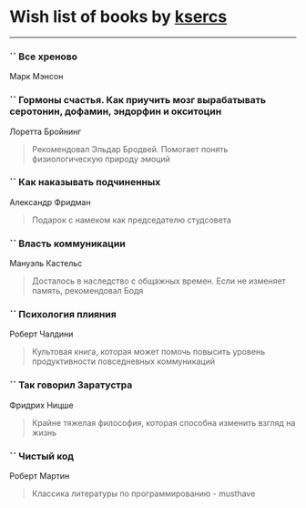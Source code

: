 # Wish list of books by [ksercs](https://plus.google.com/u/0/113010305809091482859/)
---

### `` Все хреново
Марк Мэнсон

### `` Гормоны счастья. Как приучить мозг вырабатывать серотонин, дофамин, эндорфин и окситоцин
Лоретта Бройнинг
> Рекомендовал Эльдар Бродвей. Помогает понять физиологическую природу эмоций

### `` Как наказывать подчиненных
Александр Фридман
> Подарок с намеком как председателю студсовета

### `` Власть коммуникации
Мануэль Кастельс
> Досталось в наследство с общажных времен. Если не изменяет память, рекомендовал Бодя

### `` Психология плияния
Роберт Чалдини
> Культовая книга, которая может помочь повысить уровень продуктивности повседневных коммуникаций

### `` Так говорил Заратустра
Фридрих Ницше
> Крайне тяжелая философия, которая способна изменить взгляд на жизнь

### `` Чистый код
Роберт Мартин
> Классика литературы по программированию - musthave

